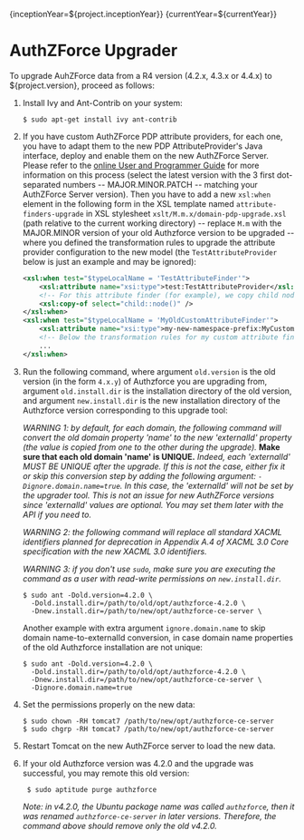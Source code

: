 {inceptionYear=${project.inceptionYear}}
{currentYear=${currentYear}}
# AuthZForce Upgrader

To upgrade AuhZForce data from a R4 version (4.2.x, 4.3.x or 4.4.x) to ${project.version}, proceed as follows:

1. Install Ivy and Ant-Contrib on your system:

    ```shell
    $ sudo apt-get install ivy ant-contrib
    ```
    
1. If you have custom AuthZForce PDP attribute providers, for each one, you have to adapt them to the new PDP AttributeProvider's Java interface, deploy and enable them on the new AuthZForce Server. Please refer to the [online User and Programmer Guide](http://readthedocs.org/projects/authzforce-ce-fiware/versions/) for more information on this process (select the latest version with the 3 first dot-separated numbers -- MAJOR.MINOR.PATCH -- matching your AuthZForce Server version). Then you have to add a new `xsl:when` element in the following form in the XSL template named `attribute-finders-upgrade` in XSL stylesheet `xslt/M.m.x/domain-pdp-upgrade.xsl` (path relative to the current working directory) -- replace `M.m` with the MAJOR.MINOR version of your old Authzforce version to be upgraded -- where you defined the transformation rules to upgrade the attribute provider configuration to the new model (the `TestAttributeProvider` below is just an example and may be ignored):

    ```xml
    <xsl:when test="$typeLocalName = 'TestAttributeFinder'">
	    <xsl:attribute name="xsi:type">test:TestAttributeProvider</xsl:attribute>
	    <!-- For this attribute finder (for example), we copy child nodes as is. -->
	    <xsl:copy-of select="child::node()" />
    </xsl:when>
    <xsl:when test="$typeLocalName = 'MyOldCustomAttributeFinder'">
	    <xsl:attribute name="xsi:type">my-new-namespace-prefix:MyCustomAttributeProvider</xsl:attribute>
	    <!-- Below the transformation rules for my custom attribute finder -->
	    ...
    </xsl:when>
    ```

1. Run the following command, where argument `old.version` is the old version (in the form `4.x.y`) of Authzforce you are upgrading from, argument `old.install.dir` is the installation directory of the old version, and argument `new.install.dir` is the new installation directory of the Authzforce version corresponding to this upgrade tool:

    *WARNING 1: by default, for each domain, the following command will convert the old domain property 'name' to the new 'externalId' property (the value is copied from one to the other during the upgrade).* **Make sure that each old domain 'name' is UNIQUE.** *Indeed, each 'externalId' MUST BE UNIQUE after the upgrade. If this is not the case, either fix it or skip this conversion step by adding the following argument: `-Dignore.domain.name=true`. In this case, the 'externalId' will not be set by the upgrader tool. This is not an issue for new AuthZForce versions since 'externalId' values are optional. You may set them later with the API if you need to.*

    *WARNING 2: the following command will replace all standard XACML identifiers planned for deprecation in Appendix A.4 of XACML 3.0 Core specification with the new XACML 3.0 identifiers.*
    
    *WARNING 3: if you don't use `sudo`, make sure you are executing the command as a user with read-write permissions on `new.install.dir`.*
    
    ```shell
    $ sudo ant -Dold.version=4.2.0 \
      -Dold.install.dir=/path/to/old/opt/authzforce-4.2.0 \
      -Dnew.install.dir=/path/to/new/opt/authzforce-ce-server \
    ```
    
    Another example with extra argument `ignore.domain.name` to skip domain name-to-externalId conversion, in case domain name properties of the old Authzforce installation are not unique:
    
    ```shell
    $ sudo ant -Dold.version=4.2.0 \
      -Dold.install.dir=/path/to/old/opt/authzforce-4.2.0 \
      -Dnew.install.dir=/path/to/new/opt/authzforce-ce-server \
      -Dignore.domain.name=true
    ```
    
1. Set the permissions properly on the new data:  
  
    ```shell
    $ sudo chown -RH tomcat7 /path/to/new/opt/authzforce-ce-server
    $ sudo chgrp -RH tomcat7 /path/to/new/opt/authzforce-ce-server
    ```

1. Restart Tomcat on the new AuthZForce server to load the new data.

1. If your old Authzforce version was 4.2.0 and the upgrade was successful, you may remote this old version:
   ```shell
    $ sudo aptitude purge authzforce
    ```
    *Note: in v4.2.0, the Ubuntu package name was called `authzforce`, then it was renamed `authzforce-ce-server` in later versions. Therefore, the command above should remove only the old v4.2.0.*
